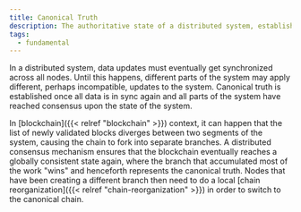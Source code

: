 ```yaml
---
title: Canonical Truth
description: The authoritative state of a distributed system, established by consensus among all involved parties
tags:
  - fundamental
---
```


In a distributed system, data updates must eventually get synchronized across all nodes. Until this happens, different parts of the system may apply different, perhaps incompatible, updates to the system. Canonical truth is established once all data is in sync again and all parts of the system have reached consensus upon the state of the system.

In [blockchain]({{< relref "blockchain" >}}) context, it can happen that the list of newly validated blocks diverges between two segments of the system, causing the chain to fork into separate branches. A distributed consensus mechanism ensures that the blockchain eventually reaches a globally consistent state again, where the branch that accumulated most of the work "wins" and henceforth represents the canonical truth. Nodes that have been creating a different branch then need to do a local [chain reorganization]({{< relref "chain-reorganization" >}}) in order to switch to the canonical chain.


